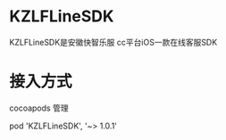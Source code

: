 # KZLFLineSDK

KZLFLineSDK是安徽快智乐服 cc平台iOS一款在线客服SDK

# 接入方式

cocoapods 管理

pod 'KZLFLineSDK', '~> 1.0.1'
